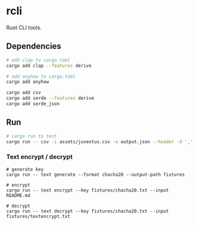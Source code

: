 # rcli

Rust CLI tools.

## Dependencies

```bash
# add clap to cargo.toml
cargo add clap --features derive

# add anyhow to cargo.toml
cargo add anyhow

cargo add csv
cargo add serde --features derive
cargo add serde_json
```

## Run

```bash
# cargo run to test
cargo run -- csv -i assets/juventus.csv -o output.json --header -d ','
```

### Text encrypt / decrypt

```shell
# generate key
cargo run -- text generate --format chacha20 --output-path fixtures

# encrypt
cargo run -- text encrypt --key fixtures/chacha20.txt --input README.md

# decrypt
cargo run -- text decrypt --key fixtures/chacha20.txt --input fixtures/textencrypt.txt
```
